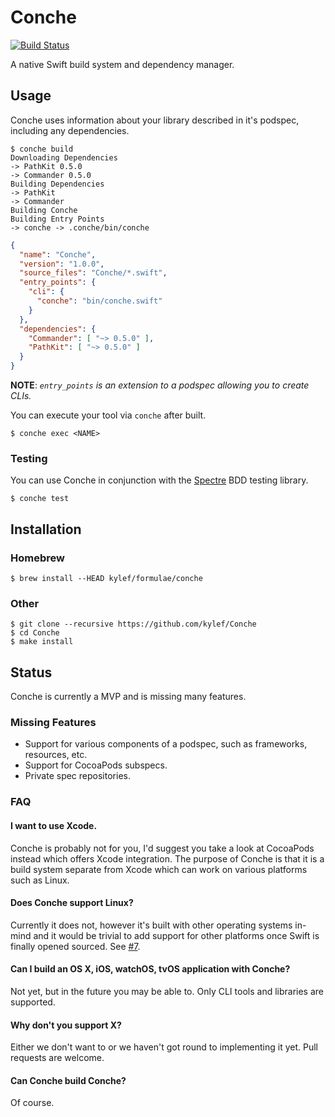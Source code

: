 # Conche

[![Build Status](http://img.shields.io/travis/kylef/Conche/master.svg?style=flat)](https://travis-ci.org/kylef/Conche)

A native Swift build system and dependency manager.

## Usage

Conche uses information about your library described in it's podspec, including
any dependencies.

```shell
$ conche build
Downloading Dependencies
-> PathKit 0.5.0
-> Commander 0.5.0
Building Dependencies
-> PathKit
-> Commander
Building Conche
Building Entry Points
-> conche -> .conche/bin/conche
```

```json
{
  "name": "Conche",
  "version": "1.0.0",
  "source_files": "Conche/*.swift",
  "entry_points": {
    "cli": {
      "conche": "bin/conche.swift"
    }
  },
  "dependencies": {
    "Commander": [ "~> 0.5.0" ],
    "PathKit": [ "~> 0.5.0" ]
  }
}
```

**NOTE**: *`entry_points` is an extension to a podspec allowing you to create CLIs.*

You can execute your tool via `conche` after built.

```shell
$ conche exec <NAME>
```

### Testing

You can use Conche in conjunction with the [Spectre](https://github.com/kylef/Spectre) BDD testing library.

```shell
$ conche test
```

## Installation

### Homebrew

```shell
$ brew install --HEAD kylef/formulae/conche
```

### Other

```shell
$ git clone --recursive https://github.com/kylef/Conche
$ cd Conche
$ make install
```

## Status

Conche is currently a MVP and is missing many features.

### Missing Features

- Support for various components of a podspec, such as frameworks, resources,
  etc.
- Support for CocoaPods subspecs.
- Private spec repositories.

### FAQ

#### I want to use Xcode.

Conche is probably not for you, I'd suggest you take a look at CocoaPods
instead which offers Xcode integration. The purpose of Conche is that it is a
build system separate from Xcode which can work on various platforms such as
Linux.

#### Does Conche support Linux?

Currently it does not, however it's built with other operating systems
in-mind and it would be trivial to add support for other platforms once Swift
is finally opened sourced. See [#7](https://github.com/kylef/Conche/issues/7).

#### Can I build an OS X, iOS, watchOS, tvOS application with Conche?

Not yet, but in the future you may be able to. Only CLI tools and libraries are
supported.

#### Why don't you support X?

Either we don't want to or we haven't got round to implementing it yet. Pull
requests are welcome.

#### Can Conche build Conche?

Of course.

